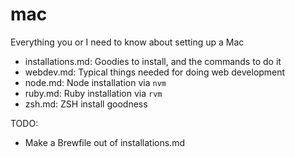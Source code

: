 # mac
Everything you or I need to know about setting up a Mac

* installations.md: Goodies to install, and the commands to do it
* webdev.md: Typical things needed for doing web development
* node.md: Node installation via `nvm`
* ruby.md: Ruby installation via `rvm`
* zsh.md: ZSH install goodness


TODO:
* Make a Brewfile out of installations.md

